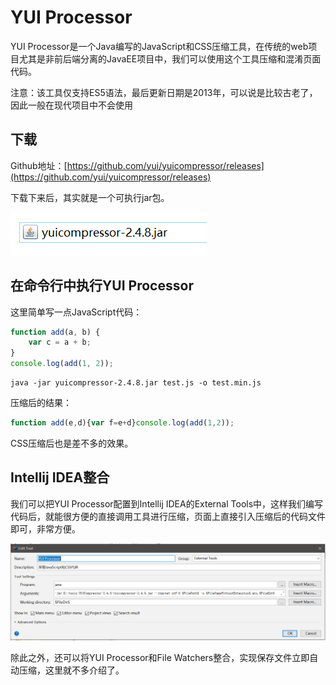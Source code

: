 # YUI Processor

YUI Processor是一个Java编写的JavaScript和CSS压缩工具，在传统的web项目尤其是非前后端分离的JavaEE项目中，我们可以使用这个工具压缩和混淆页面代码。

注意：该工具仅支持ES5语法，最后更新日期是2013年，可以说是比较古老了，因此一般在现代项目中不会使用

## 下载

Github地址：[https://github.com/yui/yuicompressor/releases](https://github.com/yui/yuicompressor/releases)

下载下来后，其实就是一个可执行jar包。

![](res/1.png)

## 在命令行中执行YUI Processor

这里简单写一点JavaScript代码：
```javascript
function add(a, b) {
	var c = a + b;
}
console.log(add(1, 2));
```

```
java -jar yuicompressor-2.4.8.jar test.js -o test.min.js
```

压缩后的结果：
```javascript
function add(e,d){var f=e+d}console.log(add(1,2));
```

CSS压缩后也是差不多的效果。

## Intellij IDEA整合

我们可以把YUI Processor配置到Intellij IDEA的External Tools中，这样我们编写代码后，就能很方便的直接调用工具进行压缩，页面上直接引入压缩后的代码文件即可，非常方便。

![](res/2.png)

除此之外，还可以将YUI Processor和File Watchers整合，实现保存文件立即自动压缩，这里就不多介绍了。
